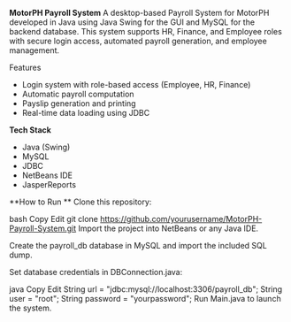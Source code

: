 **MotorPH Payroll System**
A desktop-based Payroll System for MotorPH developed in Java using Java Swing for the GUI and MySQL for the backend database. 
This system supports HR, Finance, and Employee roles with secure login access, automated payroll generation, and employee management.

Features
- Login system with role-based access (Employee, HR, Finance)
- Automatic payroll computation
- Payslip generation and printing
- Real-time data loading using JDBC

**Tech Stack**
- Java (Swing)
- MySQL
- JDBC
- NetBeans IDE
- JasperReports

**How to Run
**
Clone this repository:

bash
Copy
Edit
git clone https://github.com/yourusername/MotorPH-Payroll-System.git
Import the project into NetBeans or any Java IDE.

Create the payroll_db database in MySQL and import the included SQL dump.

Set database credentials in DBConnection.java:

java
Copy
Edit
String url = "jdbc:mysql://localhost:3306/payroll_db";
String user = "root";
String password = "yourpassword";
Run Main.java to launch the system.
